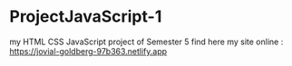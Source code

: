 # ProjectJavaScript-1
my HTML CSS JavaScript project of Semester 5 
find here my site online : https://jovial-goldberg-97b363.netlify.app
